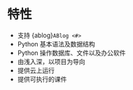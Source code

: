 # 特性

- 支持 {ablog}`ABlog <#>`
- Python 基本语法及数据结构
- Python 操作数据库、文件以及办公软件
- 由浅入深，以项目为导向
- 提供云上运行
- 提供可执行的课件
